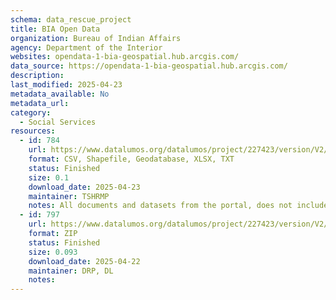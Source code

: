```yaml
---
schema: data_rescue_project 
title: BIA Open Data
organization: Bureau of Indian Affairs
agency: Department of the Interior
websites: opendata-1-bia-geospatial.hub.arcgis.com/
data_source: https://opendata-1-bia-geospatial.hub.arcgis.com/
description: 
last_modified: 2025-04-23
metadata_available: No
metadata_url: 
category:
  - Social Services 
resources:
  - id: 784
    url: https://www.datalumos.org/datalumos/project/227423/version/V2/view
    format: CSV, Shapefile, Geodatabase, XLSX, TXT
    status: Finished
    size: 0.1
    download_date: 2025-04-23
    maintainer: TSHRMP
    notes: All documents and datasets from the portal, does not include mapping applications directly as the underlying GIS data is included.
  - id: 797
    url: https://www.datalumos.org/datalumos/project/227423/version/V2/view
    format: ZIP
    status: Finished
    size: 0.093
    download_date: 2025-04-22
    maintainer: DRP, DL
    notes: 
---
```

